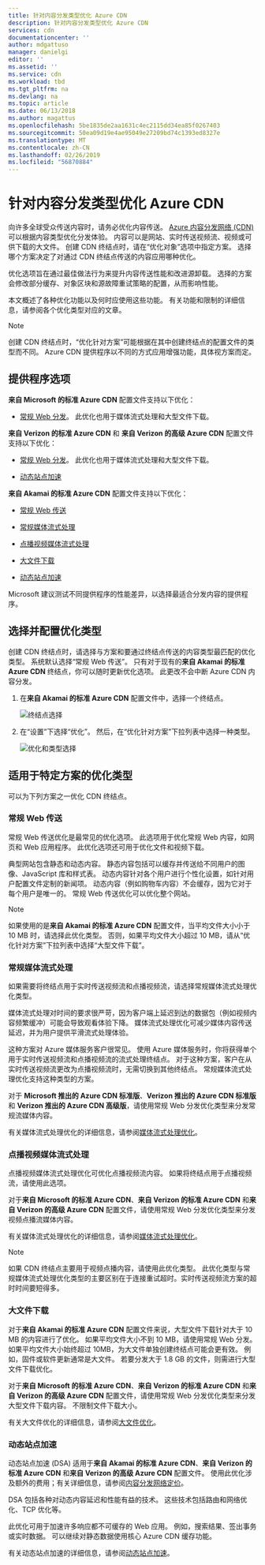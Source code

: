 ```yaml
---
title: 针对内容分发类型优化 Azure CDN
description: 针对内容分发类型优化 Azure CDN
services: cdn
documentationcenter: ''
author: mdgattuso
manager: danielgi
editor: ''
ms.assetid: ''
ms.service: cdn
ms.workload: tbd
ms.tgt_pltfrm: na
ms.devlang: na
ms.topic: article
ms.date: 06/13/2018
ms.author: magattus
ms.openlocfilehash: 5be1835de2aa1631c4ec2115dd34ea85f0267403
ms.sourcegitcommit: 50ea09d19e4ae95049e27209bd74c1393ed8327e
ms.translationtype: MT
ms.contentlocale: zh-CN
ms.lasthandoff: 02/26/2019
ms.locfileid: "56870884"
---
```

# <a name="optimize-azure-cdn-for-the-type-of-content-delivery"></a>针对内容分发类型优化 Azure CDN

向许多全球受众传送内容时，请务必优化内容传送。 [Azure 内容分发网络 (CDN)](cdn-overview.md) 可以根据内容类型优化分发体验。 内容可以是网站、实时传送视频流、视频或可供下载的大文件。 创建 CDN 终结点时，请在“优化对象”选项中指定方案。 选择哪个方案决定了对通过 CDN 终结点传送的内容应用哪种优化。

优化选项旨在通过最佳做法行为来提升内容传送性能和改进源卸载。 选择的方案会修改部分缓存、对象区块和源故障重试策略的配置，从而影响性能。 

本文概述了各种优化功能以及何时应使用这些功能。 有关功能和限制的详细信息，请参阅各个优化类型对应的文章。

> [!NOTE]
> 创建 CDN 终结点时，“优化针对方案”可能根据在其中创建终结点的配置文件的类型而不同。 Azure CDN 提供程序以不同的方式应用增强功能，具体视方案而定。 

## <a name="provider-options"></a>提供程序选项

**来自 Microsoft 的标准 Azure CDN** 配置文件支持以下优化：

* [常规 Web 分发](#general-web-delivery)。 此优化也用于媒体流式处理和大型文件下载。


**来自 Verizon 的标准 Azure CDN** 和 **来自 Verizon 的高级 Azure CDN** 配置文件支持以下优化：

* [常规 Web 分发](#general-web-delivery)。 此优化也用于媒体流式处理和大型文件下载。

* [动态站点加速](#dynamic-site-acceleration) 


**来自 Akamai 的标准 Azure CDN** 配置文件支持以下优化：

* [常规 Web 传送](#general-web-delivery) 

* [常规媒体流式处理](#general-media-streaming)

* [点播视频媒体流式处理](#video-on-demand-media-streaming)

* [大文件下载](#large-file-download)

* [动态站点加速](#dynamic-site-acceleration) 

Microsoft 建议测试不同提供程序的性能差异，以选择最适合分发内容的提供程序。

## <a name="select-and-configure-optimization-types"></a>选择并配置优化类型

创建 CDN 终结点时，请选择与方案和要通过终结点传送的内容类型最匹配的优化类型。 系统默认选择“常规 Web 传送”。 只有对于现有的**来自 Akamai 的标准 Azure CDN** 终结点，你可以随时更新优化选项。 此更改不会中断 Azure CDN 内容分发。 

1. 在**来自 Akamai 的标准 Azure CDN** 配置文件中，选择一个终结点。

    ![终结点选择](./media/cdn-optimization-overview/01_Akamai.png)

2. 在“设置”下选择“优化”。 然后，在“优化针对方案”下拉列表中选择一种类型。

    ![优化和类型选择](./media/cdn-optimization-overview/02_Select.png)

## <a name="optimization-for-specific-scenarios"></a>适用于特定方案的优化类型

可以为下列方案之一优化 CDN 终结点。 

### <a name="general-web-delivery"></a>常规 Web 传送

常规 Web 传送优化是最常见的优化选项。 此选项用于优化常规 Web 内容，如网页和 Web 应用程序。 此优化选项还可用于优化文件和视频下载。

典型网站包含静态和动态内容。 静态内容包括可以缓存并传送给不同用户的图像、JavaScript 库和样式表。 动态内容针对各个用户进行个性化设置，如针对用户配置文件定制的新闻项。 动态内容（例如购物车内容）不会缓存，因为它对于每个用户是唯一的。 常规 Web 传送优化可以优化整个网站。 

> [!NOTE]
> 如果使用的是**来自 Akamai 的标准 Azure CDN** 配置文件，当平均文件大小小于 10 MB 时，请选择此优化类型。 否则，如果平均文件大小超过 10 MB，请从“优化针对方案”下拉列表中选择“大型文件下载”。

### <a name="general-media-streaming"></a>常规媒体流式处理

如果需要将终结点用于实时传送视频流和点播视频流，请选择常规媒体流式处理优化类型。

媒体流式处理对时间的要求很严苛，因为客户端上延迟到达的数据包（例如视频内容频繁缓冲）可能会导致观看体验下降。 媒体流式处理优化可减少媒体内容传送延迟，并为用户提供平滑流式处理体验。 

这种方案对 Azure 媒体服务客户很常见。 使用 Azure 媒体服务时，你将获得单个用于实时传送视频流和点播视频流的流式处理终结点。 对于这种方案，客户在从实时传送视频流更改为点播视频流时，无需切换到其他终结点。 常规媒体流式处理优化支持这种类型的方案。

对于 **Microsoft 推出的 Azure CDN 标准版**、**Verizon 推出的 Azure CDN 标准版**和 **Verizon 推出的 Azure CDN 高级版**，请使用常规 Web 分发优化类型来分发常规流媒体内容。

有关媒体流式处理优化的详细信息，请参阅[媒体流式处理优化](cdn-media-streaming-optimization.md)。

### <a name="video-on-demand-media-streaming"></a>点播视频媒体流式处理

点播视频媒体流式处理优化可优化点播视频流内容。 如果将终结点用于点播视频流，请使用此选项。

对于**来自 Microsoft 的标准 Azure CDN**、**来自 Verizon 的标准 Azure CDN** 和**来自 Verizon 的高级 Azure CDN** 配置文件，请使用常规 Web 分发优化类型来分发视频点播流媒体内容。

有关媒体流式处理优化的详细信息，请参阅[媒体流式处理优化](cdn-media-streaming-optimization.md)。

> [!NOTE]
> 如果 CDN 终结点主要用于视频点播内容，请使用此优化类型。 此优化类型与常规媒体流式处理优化类型的主要区别在于连接重试超时。实时传送视频流方案的超时时间要短得多。
>

### <a name="large-file-download"></a>大文件下载

对于**来自 Akamai 的标准 Azure CDN** 配置文件来说，大型文件下载针对大于 10 MB 的内容进行了优化。 如果平均文件大小不到 10 MB，请使用常规 Web 分发。 如果平均文件大小始终超过 10MB，为大文件单独创建终结点可能会更有效。 例如，固件或软件更新通常是大文件。 若要分发大于 1.8 GB 的文件，则需进行大型文件下载优化。

对于**来自 Microsoft 的标准 Azure CDN**、**来自 Verizon 的标准 Azure CDN** 和**来自 Verizon 的高级 Azure CDN** 配置文件，请使用常规 Web 分发优化类型来分发大型文件下载内容。 不限制文件下载大小。

有关大文件优化的详细信息，请参阅[大文件优化](cdn-large-file-optimization.md)。

### <a name="dynamic-site-acceleration"></a>动态站点加速

 动态站点加速 (DSA) 适用于**来自 Akamai 的标准 Azure CDN**、**来自 Verizon 的标准 Azure CDN** 和**来自 Verizon 的高级 Azure CDN** 配置文件。 使用此优化涉及额外的费用；有关详细信息，请参阅[内容分发网络定价](https://azure.microsoft.com/pricing/details/cdn/)。

DSA 包括各种对动态内容延迟和性能有益的技术。 这些技术包括路由和网络优化、TCP 优化等。 

此优化可用于加速许多响应都不可缓存的 Web 应用。 例如，搜索结果、签出事务或实时数据。 可以继续对静态数据使用核心 Azure CDN 缓存功能。 

有关动态站点加速的详细信息，请参阅[动态站点加速](cdn-dynamic-site-acceleration.md)。



